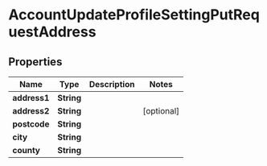 

# AccountUpdateProfileSettingPutRequestAddress


## Properties

| Name | Type | Description | Notes |
|------------ | ------------- | ------------- | -------------|
|**address1** | **String** |  |  |
|**address2** | **String** |  |  [optional] |
|**postcode** | **String** |  |  |
|**city** | **String** |  |  |
|**county** | **String** |  |  |



